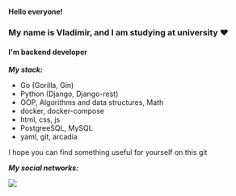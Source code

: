**Hello everyone!**
### <h3 align="left">My name is Vladimir, and I am studying at university ♥️</h3>

#### I'm backend developer 

**_My stack:_**

- Go (Gorilla, Gin)
- Python (Django, Django-rest)
- OOP, Algorithms and data structures, Math
- docker, docker-compose
- html, css, js
- PostgreeSQL, MySQL
- yaml, git, arcadia

I hope you can find something useful for yourself on this git

**_My social networks:_**

<a href="https://t.me/Babtis"><img src="https://img.shields.io/badge/Telegram-2CA5E0?style=for-the-badge&logo=telegram&logoColor=white"></img></a>
